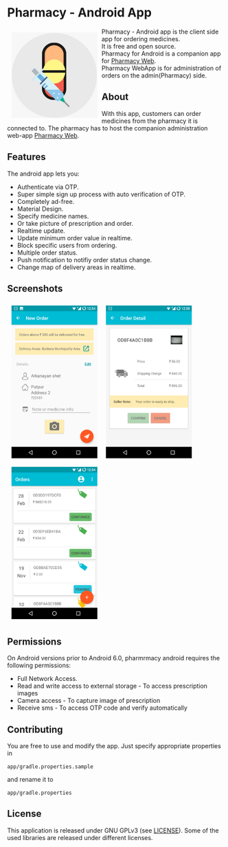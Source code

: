 # Pharmacy - Android App

<img src="/images/app_icon.jpg" align="left"
width="200" height="200" hspace="10" vspace="10">

Pharmacy - Android app is the client side app for ordering medicines.  
It is free and open source.  
Pharmacy for Android is a companion app for [Pharmacy Web](https://github.com/Arkanayan/Pharmacy-Web).  
Pharmacy WebApp is for administration of orders on the admin(Pharmacy) side.



## About

With this app, customers can order medicines from the pharmacy it is connected to.
The pharmacy has to host the companion administration web-app [Pharmacy Web](https://github.com/Arkanayan/Pharmacy-Web).


## Features
The android app lets you:
- Authenticate via OTP.
- Super simple sign up process with auto verification of OTP.
- Completely ad-free.
- Material Design.
- Specify medicine names.
- Or take picture of prescription and order.
- Realtime update.
- Update minimum order value in realtime.
- Block specific users from ordering.
- Multiple order status.
- Push notification to notifiy order status change.
- Change map of delivery areas in realtime.

## Screenshots
[<img src="/images/new_order.png" align="left"
width="200"
    hspace="10" vspace="10">](/images/new_order.png)
[<img src="/images/order_details.png" align="center"
width="200"
    hspace="10" vspace="10">](/images/order_details.png)
[<img src="/images/shot_order_list.png" align="center"
width="200"
    hspace="10" vspace="10">](/images/shot_order_list.png)

## Permissions

On Android versions prior to Android 6.0, pharmrmacy android requires the following permissions:
- Full Network Access.
- Read and write access to external storage - To access prescription images
- Camera access - To capture image of prescription
- Receive sms - To access OTP code and verify automatically

## Contributing
You are free to use and modify the app.
Just specify appropriate properties in 
```
app/gradle.properties.sample
```
 and rename it to 
 ```
 app/gradle.properties
 ```

## License

This application is released under GNU GPLv3 (see [LICENSE](LICENSE)).
Some of the used libraries are released under different licenses.

